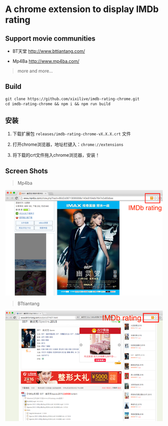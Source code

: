 # A chrome extension to display IMDb rating

## Support movie communities

- BT天堂 http://www.bttiantang.com/

- Mp4Ba http://www.mp4ba.com/

> more and more...

## Build

```
git clone https://github.com/xixilive/imdb-rating-chrome.git
cd imdb-rating-chrome && npm i && npm run build
```

## 安装

1. 下载扩展包 `releases/imdb-rating-chrome-vX.X.X.crt` 文件

2. 打开chrome浏览器，地址栏键入：`chrome://extensions`

3. 将下载的crt文件拖入chrome浏览器，安装！

## Screen Shots

> Mp4ba

![screen shot of mp4ba](screen_shot_1.png)

> BTtiantang

![screen shot of bttiantang](screen_shot_2.png)
